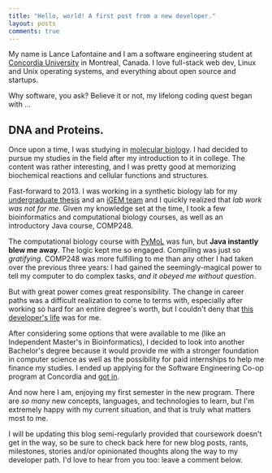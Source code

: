 ```yaml
---
title: "Hello, world! A first post from a new developer."
layout: posts
comments: true
---
```


<p>My name is Lance Lafontaine and I am a software engineering student at <a target="_blank" href="https://www.concordia.ca/">Concordia University</a> in Montreal, Canada. I love full-stack web dev, Linux and Unix operating systems, and everything about open source and startups.</p>

<p>Why software, you ask? Believe it or not, my lifelong coding quest began with ...</p>

<h2>DNA and Proteins.</h2>

<p> Once upon a time, I was studying in <a target="_blank" href="http://i.imgur.com/jubr4FR.jpg">molecular biology</a>. I had decided to pursue my studies in the field after my introduction to it in college. The content was rather interesting, and I was pretty good at memorizing biochemical reactions and cellular functions and structures.</p>

<p>Fast-forward to 2013. I was working in a synthetic biology lab for my <a target="_blank" href="https://github.com/lancelafontaine/undergraduate-biology-thesis">undergraduate thesis</a> and an <a target="_blank" href="http://en.wikipedia.org/wiki/International_Genetically_Engineered_Machine">iGEM team</a> and I quickly realized that <em>lab work was not for me</em>. Given my knowledge set at the time, I took a few bioinformatics and computational biology courses, as well as an introductory Java course, COMP248.</p>

<p> The computational biology course with <a target="_blank" href="http://web.chem.ucsb.edu/~molvisual/Img/143/kissingloop_bindsite_front_withbonds.png">PyMoL</a> was fun, but <strong>Java instantly blew me away</strong>. The logic kept me so engaged. Compiling was just so <em>gratifying</em>. COMP248 was more fulfilling to me than any other I had taken over the previous three years: I had gained the seemingly-magical power to tell my computer to do complex tasks, <em>and it obeyed me without question</em>.</p>

<p>But with great power comes great responsibility. The change in career paths was a difficult realization to come to terms with, especially after working so hard for an entire degree's worth, but I couldn't deny that <a target="_blank" href="http://thisdeveloperslife.com/">this developer's life</a> was for me.</p>

<p>After considering some options that were available to me (like an Independent Master's in Bioinformatics), I decided to look into another Bachelor's degree because it would provide me with a stronger foundation in computer science as well as the possibility for paid internships to help me finance my studies. I ended up applying for the Software Engineering Co-op program at Concordia and <a target="_blank" href="http://cdn1.hubspot.com/hub/245581/file-317911732.jpg">got in</a>.</p>

<p> And now here I am, enjoying my first semester in the new program. There are <em>so many</em> new concepts, languages, and technologies to learn, but I'm extremely happy with my current situation, and that is truly what matters most to me.</p>

<p>I will be updating this blog semi-regularly provided that coursework doesn't get in the way, so be sure to check back here for new blog posts, rants, milestones, stories and/or opinionated thoughts along the way to my developer path. I'd love to hear from you too: leave a comment below.</p>